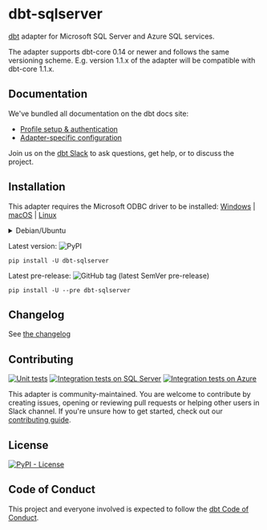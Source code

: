 # dbt-sqlserver

[dbt](https://www.getdbt.com) adapter for Microsoft SQL Server and Azure SQL services.

The adapter supports dbt-core 0.14 or newer and follows the same versioning scheme.
E.g. version 1.1.x of the adapter will be compatible with dbt-core 1.1.x.

## Documentation

We've bundled all documentation on the dbt docs site:

* [Profile setup & authentication](https://docs.getdbt.com/reference/warehouse-profiles/mssql-profile)
* [Adapter-specific configuration](https://docs.getdbt.com/reference/resource-configs/mssql-configs)

Join us on the [dbt Slack](https://getdbt.slack.com/archives/CMRMDDQ9W) to ask questions, get help, or to discuss the project.

## Installation

This adapter requires the Microsoft ODBC driver to be installed:
[Windows](https://docs.microsoft.com/nl-be/sql/connect/odbc/download-odbc-driver-for-sql-server?view=sql-server-ver16#download-for-windows) |
[macOS](https://docs.microsoft.com/nl-be/sql/connect/odbc/linux-mac/install-microsoft-odbc-driver-sql-server-macos?view=sql-server-ver16) |
[Linux](https://docs.microsoft.com/nl-be/sql/connect/odbc/linux-mac/installing-the-microsoft-odbc-driver-for-sql-server?view=sql-server-ver16)

<details><summary>Debian/Ubuntu</summary>
<p>

Make sure to install the ODBC headers:

```shell
sudo apt-get install -y unixodbc-dev
```

</p>
</details>

Latest version: ![PyPI](https://img.shields.io/pypi/v/dbt-sqlserver?label=latest%20stable&logo=pypi)

```shell
pip install -U dbt-sqlserver
```

Latest pre-release: ![GitHub tag (latest SemVer pre-release)](https://img.shields.io/github/v/tag/dbt-msft/dbt-sqlserver?include_prereleases&label=latest%20pre-release&logo=pypi)

```shell
pip install -U --pre dbt-sqlserver
```

## Changelog

See [the changelog](CHANGELOG.md)

## Contributing

[![Unit tests](https://github.com/dbt-msft/dbt-sqlserver/actions/workflows/unit-tests.yml/badge.svg)](https://github.com/dbt-msft/dbt-sqlserver/actions/workflows/unit-tests.yml)
[![Integration tests on SQL Server](https://github.com/dbt-msft/dbt-sqlserver/actions/workflows/integration-tests-sqlserver.yml/badge.svg)](https://github.com/dbt-msft/dbt-sqlserver/actions/workflows/integration-tests-sqlserver.yml)
[![Integration tests on Azure](https://github.com/dbt-msft/dbt-sqlserver/actions/workflows/integration-tests-azure.yml/badge.svg)](https://github.com/dbt-msft/dbt-sqlserver/actions/workflows/integration-tests-azure.yml)

This adapter is community-maintained.
You are welcome to contribute by creating issues, opening or reviewing pull requests or helping other users in Slack channel.
If you're unsure how to get started, check out our [contributing guide](CONTRIBUTING.md).

## License

[![PyPI - License](https://img.shields.io/pypi/l/dbt-sqlserver)](https://github.com/dbt-msft/dbt-sqlserver/blob/master/LICENSE)

## Code of Conduct

This project and everyone involved is expected to follow the [dbt Code of Conduct](https://community.getdbt.com/code-of-conduct).
